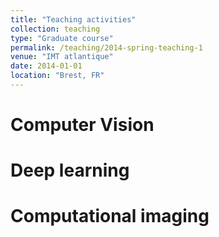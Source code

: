 ```yaml
---
title: "Teaching activities"
collection: teaching
type: "Graduate course"
permalink: /teaching/2014-spring-teaching-1
venue: "IMT atlantique"
date: 2014-01-01
location: "Brest, FR"
---
```


Computer Vision 
======


Deep learning
======

Computational imaging
======
